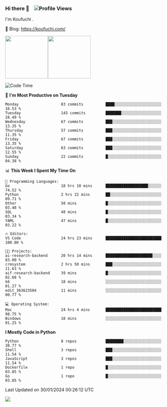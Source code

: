 ### Hi there 👋 &nbsp;&nbsp; ![Profile Views](https://komarev.com/ghpvc/?username=Koufuchi&base=200)

I'm Koufuchi . 

📔 Blog: <https://koufuchi.com/>

<img align="" height="137px" src="https://github-readme-stats-seven-nu-30.vercel.app/api?username=Koufuchi&hide=issues,contribs&show_icons=true&line_height=21&theme=radical&locale=en" /><img align="" height="137px" src="https://github-readme-stats-seven-nu-30.vercel.app/api/top-langs/?username=Koufuchi&layout=compact&hide=blade,html,css,pug,scss&theme=radical&locale=en" />

<!--START_SECTION:waka-->
![Code Time](http://img.shields.io/badge/Code%20Time-317%20hrs%2057%20mins-blue)

📅 **I'm Most Productive on Tuesday** 

```text
Monday                   83 commits          ████░░░░░░░░░░░░░░░░░░░░░   16.53 % 
Tuesday                  143 commits         ███████░░░░░░░░░░░░░░░░░░   28.49 % 
Wednesday                67 commits          ███░░░░░░░░░░░░░░░░░░░░░░   13.35 % 
Thursday                 57 commits          ███░░░░░░░░░░░░░░░░░░░░░░   11.35 % 
Friday                   67 commits          ███░░░░░░░░░░░░░░░░░░░░░░   13.35 % 
Saturday                 63 commits          ███░░░░░░░░░░░░░░░░░░░░░░   12.55 % 
Sunday                   22 commits          █░░░░░░░░░░░░░░░░░░░░░░░░   04.38 % 
```


📊 **This Week I Spent My Time On** 

```text
💬 Programming Languages: 
Go                       18 hrs 10 mins      ███████████████████░░░░░░   74.52 % 
Python                   2 hrs 22 mins       ██░░░░░░░░░░░░░░░░░░░░░░░   09.71 % 
Other                    50 mins             █░░░░░░░░░░░░░░░░░░░░░░░░   03.48 % 
SQL                      48 mins             █░░░░░░░░░░░░░░░░░░░░░░░░   03.34 % 
YAML                     47 mins             █░░░░░░░░░░░░░░░░░░░░░░░░   03.22 % 

🔥 Editors: 
VS Code                  24 hrs 23 mins      █████████████████████████   100.00 % 

🐱‍💻 Projects: 
ai-research-backend      20 hrs 14 mins      █████████████████████░░░░   83.00 % 
crmsystem                2 hrs 50 mins       ███░░░░░░░░░░░░░░░░░░░░░░   11.63 % 
aif-research-backend     39 mins             █░░░░░░░░░░░░░░░░░░░░░░░░   02.68 % 
k6                       18 mins             ░░░░░░░░░░░░░░░░░░░░░░░░░   01.27 % 
edit_363623584           11 mins             ░░░░░░░░░░░░░░░░░░░░░░░░░   00.77 % 

💻 Operating System: 
Mac                      24 hrs 4 mins       █████████████████████████   98.75 % 
Windows                  18 mins             ░░░░░░░░░░░░░░░░░░░░░░░░░   01.25 % 
```

**I Mostly Code in Python** 

```text
Python                   8 repos             ████████░░░░░░░░░░░░░░░░░   30.77 % 
Shell                    3 repos             ███░░░░░░░░░░░░░░░░░░░░░░   11.54 % 
JavaScript               3 repos             ███░░░░░░░░░░░░░░░░░░░░░░   11.54 % 
Dockerfile               1 repo              █░░░░░░░░░░░░░░░░░░░░░░░░   03.85 % 
Go                       1 repo              █░░░░░░░░░░░░░░░░░░░░░░░░   03.85 % 
```




 Last Updated on 30/01/2024 00:26:12 UTC
<!--END_SECTION:waka-->

![](https://hit.yhype.me/github/profile?user_id=46078832)
